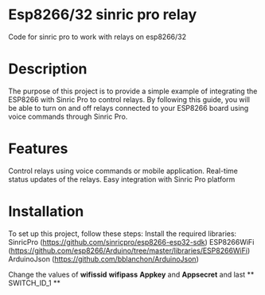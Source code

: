 # Esp8266/32 sinric pro relay
Code for sinric pro to work with relays on esp8266/32
# Description
The purpose of this project is to provide a simple example of integrating the ESP8266 with Sinric Pro to control relays. By following this guide, you will be able to turn on and off relays connected to your ESP8266 board using voice commands through Sinric Pro.
# Features
Control relays using voice commands or mobile application.
Real-time status updates of the relays.
Easy integration with Sinric Pro platform
# Installation
To set up this project, follow these steps:
Install the required libraries:
SinricPro (https://github.com/sinricpro/esp8266-esp32-sdk)
ESP8266WiFi (https://github.com/esp8266/Arduino/tree/master/libraries/ESP8266WiFi)
ArduinoJson (https://github.com/bblanchon/ArduinoJson)

Change the values of **wifissid** **wifipass**
**Appkey** and **Appsecret** and last ** SWITCH_ID_1 **
